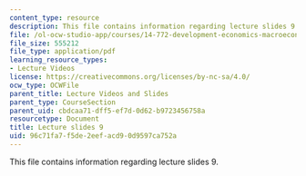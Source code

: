```yaml
---
content_type: resource
description: This file contains information regarding lecture slides 9.
file: /ol-ocw-studio-app/courses/14-772-development-economics-macroeconomics-spring-2013/96c71fa7f5de2eefacd90d9597ca752a_MIT14_772S13_lecture9.pdf
file_size: 555212
file_type: application/pdf
learning_resource_types:
- Lecture Videos
license: https://creativecommons.org/licenses/by-nc-sa/4.0/
ocw_type: OCWFile
parent_title: Lecture Videos and Slides
parent_type: CourseSection
parent_uid: cbdcaa71-dff5-ef7d-0d62-b9723456758a
resourcetype: Document
title: Lecture slides 9
uid: 96c71fa7-f5de-2eef-acd9-0d9597ca752a
---
```

This file contains information regarding lecture slides 9.